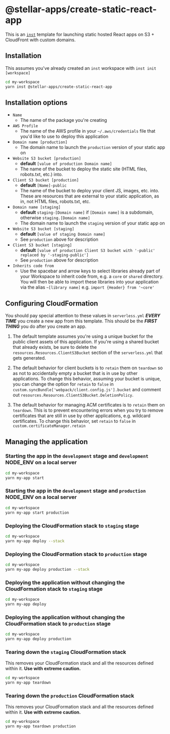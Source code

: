 # @stellar-apps/create-static-react-app
This is an [`inst`](https://github.com/jaredLunde/inst-pkg) template for launching
static hosted React apps on S3 + CloudFront with custom domains.

## Installation
This assumes you've already created an `inst` workspace with `inst init [workspace]`
```bash
cd my-workspace
yarn inst @stellar-apps/create-static-react-app
```

## Installation options
- `Name`
    - The name of the package you're creating
- `AWS Profile`
    - The name of the AWS profile in your `~/.aws/credentials` file that you'd like to use
      to deploy this application
- `Domain name [production]`
    - The domain name to launch the `production` version of your static app on
- `Website S3 bucket [production]`
    - **default** `[value of production Domain name]`
    - The name of the bucket to deploy the static site (HTML files, robots.txt, etc.) into.
- `Client S3 bucket [production]`
    - **default** `[Name]-public`
    - The name of the bucket to deploy your client JS, images, etc. into. These are resources
      that are external to your static application, as in, not HTML files, robots.txt, etc.
- `Domain name [staging]`
    - **default** `staging-[Domain name]` if `[Domain name]` is a subdomain, otherwise 
      `staging.[Domain name]`
    - The domain name to launch the `staging` version of your static app on
- `Website S3 bucket [staging]`
    - **default** `[value of staging Domain name]`
    - See `production` above for description
- `Client S3 bucket [staging]`
    - **default** `[value of production Client S3 bucket with '-public' replaced by '-staging-public']`
    - See `production` above for description
- `Inherits code from`
    - Use the spacebar and arrow keys to select libraries already part of your Workspace to inherit code from, 
      e.g. a `core` or `shared` directory. You will then be able to import these libraries into your application
      via the alias `~[library name]` e.g. `import {Header} from '~core'`   

## Configuring CloudFormation
You should pay special attention to these values in `serverless.yml` ***EVERY TIME*** you create a new app 
from this template. This should be the ***FIRST THING*** you do after you create an app.

1. The default template assumes you're using a unique bucket for the public client assets of 
this application. If you're using a shared bucket that already exists, be sure to delete
the `resources.Resources.ClientS3Bucket` section of the `serverless.yml` that gets generated.

2. The default behavior for client buckets is to `retain` them on `teardown` so as not to 
accidentally empty a bucket that is in use by other applications. To change this behavior,
assuming your bucket is unique, you can change the option for `retain` to `false` in 
`custom.syncBundle['webpack/client.config.js'].bucket` and comment out 
`resources.Resources.ClientS3Bucket.DeletionPolicy`.

3. The default behavior for managing ACM certificates is to `retain` them on `teardown`. This is
to prevent encountering errors when you try to remove certificates that are still in use by
other applications, e.g. wildcard certificates. To change this behavior, set `retain` to `false`
in `custom.certificateManager.retain`

## Managing the application
### Starting the app in the `development` stage and `development` NODE_ENV on a local server
```bash
cd my-workspace
yarn my-app start
```

### Starting the app in the `development` stage and `production` NODE_ENV on a local server
```bash
cd my-workspace
yarn my-app start production
```

### Deploying the CloudFormation stack to `staging` stage
```bash
cd my-workspace
yarn my-app deploy --stack
```

### Deploying the CloudFormation stack to `production` stage
```bash
cd my-workspace
yarn my-app deploy production --stack
```

### Deploying the application without changing the CloudFormation stack to `staging` stage
```bash
cd my-workspace
yarn my-app deploy
```

### Deploying the application without changing the CloudFormation stack to `production` stage
```bash
cd my-workspace
yarn my-app deploy production
```

### Tearing down the `staging` CloudFormation stack
This removes your CloudFormation stack and all the resources defined within it. 
**Use with extreme caution.**
```bash
cd my-workspace
yarn my-app teardown
```

### Tearing down the `production` CloudFormation stack
This removes your CloudFormation stack and all the resources defined within it. 
**Use with extreme caution.**
```bash
cd my-workspace
yarn my-app teardown production
```